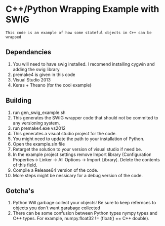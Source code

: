 # C++/Python Wrapping Example with SWIG
	
	This code is an example of how some stateful objects in C++ can be wrapped

## Dependancies

 1. You will need to have swig installed. I recomend installing cygwin and adding the swig library
 1. premake4 is given in this code
 1. Visual Studio 2013
 1. Keras + Theano (for the cool example)
 
 
## Building

 1. run gen_swig_example.sh
  1. This generates the SWIG wrapper code that should not be commited to any versioning system.
 1. run premake4.exe vs2012
  1. This generates a visual studio project for the code.
  1. You might need to update the path to your installation of Python.
 1. Open the example.sln file
 1. Retarget the solution to your version of visual studio if need be.
 1. In the example project settings remove Import library (Configuration Properties-> Linker -> All Options -> Import Library). Delete the contents of this field.
 1. Compile a Release64 version of the code.
  1. More steps might be nessicary for a debug version of the code.


## Gotcha's 

 1. Python Will garbage collect your objects! Be sure to keep refernces to objects you don't want garabage collected
 2. There can be some confusion between Python types nympy types and C++ types. For example, numpy.float32 != (float() == C++ double).